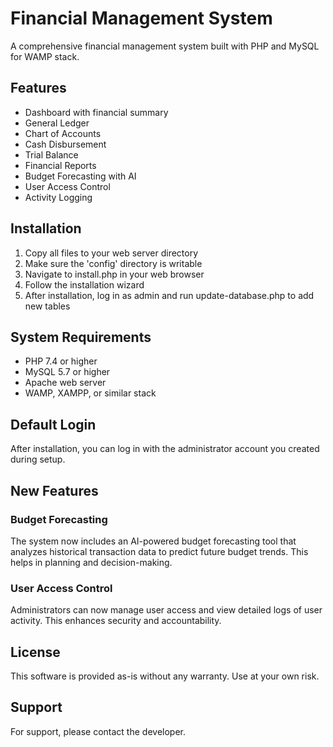 # Financial Management System

A comprehensive financial management system built with PHP and MySQL for WAMP stack.

## Features

- Dashboard with financial summary
- General Ledger
- Chart of Accounts
- Cash Disbursement
- Trial Balance
- Financial Reports
- Budget Forecasting with AI
- User Access Control
- Activity Logging

## Installation

1. Copy all files to your web server directory
2. Make sure the 'config' directory is writable
3. Navigate to install.php in your web browser
4. Follow the installation wizard
5. After installation, log in as admin and run update-database.php to add new tables

## System Requirements

- PHP 7.4 or higher
- MySQL 5.7 or higher
- Apache web server
- WAMP, XAMPP, or similar stack

## Default Login

After installation, you can log in with the administrator account you created during setup.

## New Features

### Budget Forecasting

The system now includes an AI-powered budget forecasting tool that analyzes historical transaction data to predict future budget trends. This helps in planning and decision-making.

### User Access Control

Administrators can now manage user access and view detailed logs of user activity. This enhances security and accountability.

## License

This software is provided as-is without any warranty. Use at your own risk.

## Support

For support, please contact the developer.
